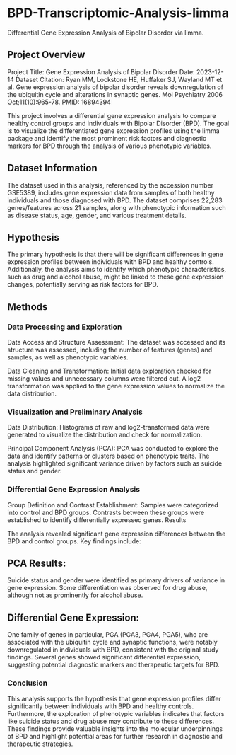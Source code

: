 # BPD-Transcriptomic-Analysis-limma
Differential Gene Expression Analysis of Bipolar Disorder via limma.

## Project Overview

Project Title: Gene Expression Analysis of Bipolar Disorder
Date: 2023-12-14
Dataset Citation: Ryan MM, Lockstone HE, Huffaker SJ, Wayland MT et al. Gene expression analysis of bipolar disorder reveals downregulation of the ubiquitin cycle and alterations in synaptic genes. Mol Psychiatry 2006 Oct;11(10):965-78. PMID: 16894394

This project involves a differential gene expression analysis to compare healthy control groups and individuals with Bipolar Disorder (BPD). The goal is to visualize the differentiated gene expression profiles using the limma package and identify the most prominent risk factors and diagnostic markers for BPD through the analysis of various phenotypic variables.

## Dataset Information

The dataset used in this analysis, referenced by the accession number GSE5389, includes gene expression data from samples of both healthy individuals and those diagnosed with BPD. The dataset comprises 22,283 genes/features across 21 samples, along with phenotypic information such as disease status, age, gender, and various treatment details.

## Hypothesis

The primary hypothesis is that there will be significant differences in gene expression profiles between individuals with BPD and healthy controls. Additionally, the analysis aims to identify which phenotypic characteristics, such as drug and alcohol abuse, might be linked to these gene expression changes, potentially serving as risk factors for BPD.

## Methods

### Data Processing and Exploration

Data Access and Structure Assessment:
The dataset was accessed and its structure was assessed, including the number of features (genes) and samples, as well as phenotypic variables.

Data Cleaning and Transformation:
Initial data exploration checked for missing values and unnecessary columns were filtered out.
A log2 transformation was applied to the gene expression values to normalize the data distribution.

### Visualization and Preliminary Analysis
Data Distribution:
Histograms of raw and log2-transformed data were generated to visualize the distribution and check for normalization.

Principal Component Analysis (PCA):
PCA was conducted to explore the data and identify patterns or clusters based on phenotypic traits.
The analysis highlighted significant variance driven by factors such as suicide status and gender.

### Differential Gene Expression Analysis

Group Definition and Contrast Establishment:
Samples were categorized into control and BPD groups.
Contrasts between these groups were established to identify differentially expressed genes.
Results

The analysis revealed significant gene expression differences between the BPD and control groups. Key findings include:

## PCA Results:
Suicide status and gender were identified as primary drivers of variance in gene expression.
Some differentiation was observed for drug abuse, although not as prominently for alcohol abuse.

## Differential Gene Expression:
One family of genes in particular, PGA (PGA3, PGA4, PGA5), who are associated with the ubiquitin cycle and synaptic functions, were notably downregulated in individuals with BPD, consistent with the original study findings.
Several genes showed significant differential expression, suggesting potential diagnostic markers and therapeutic targets for BPD.

### Conclusion
This analysis supports the hypothesis that gene expression profiles differ significantly between individuals with BPD and healthy controls. Furthermore, the exploration of phenotypic variables indicates that factors like suicide status and drug abuse may contribute to these differences. These findings provide valuable insights into the molecular underpinnings of BPD and highlight potential areas for further research in diagnostic and therapeutic strategies.
